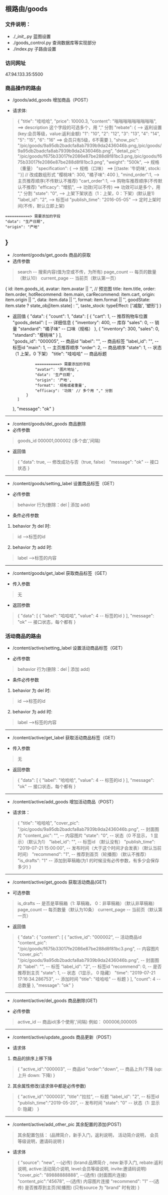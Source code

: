 ## 根路由/goods

### 文件说明：
* ./\__init__.py  蓝图设置
* ./goods_control.py  查询数据库等实现部分
* ./index.py 子路由设置

### 访问网址
47.94.133.35:5500

### 商品操作的路由
* /goods/add_goods  增加商品（POST）

* 请求体:
> {
	"title": "哇哈哈",
	"price": 10000.3,
	"content": "嗡嗡嗡嗡嗡嗡嗡嗡嗡",                            ==> description 这个字段的可选多个，用 "," 分割
	"rebate": {   --> 返利设置(key:会员等级，value:返利金额)
		"1": "10",
		"2": "12",
		"3": "13",
		"4": "14",
		"5": "15",
		"6": "16"                                             ==> 会员只有5级，6不需要
	},
	"show_pic": "/pic/goods/9a95db2badcfa8ab7939b9da2436046b.png,/pic/goods/9a95db2badcfa8ab7939b9da2436046b.png",
	"detail_pic": "/pic/goods/f675b33017fe2086e87be288d8f81bc3.png,/pic/goods/f675b33017fe2086e87be288d8f81bc3.png",
	"weight": "500k",  --> 规格（重量）
	"specification": {   --> 规格（口味）                      ==> [{taste: '牛奶味', stock: ''}] // 改成数组形式
		"樱桃味": 300,
		"橘子味": 400
	},
	"mind_order":1,  --> 主页推荐顺序(不传默认不推荐)
	"cart_order":1,  --> 购物车推荐顺序(不传默认不推荐)
	"efficacy": "增肌",  --> 功效(可以不传)                    ==> 功效可以是多个，用 "," 分割
	"state": "0",    --> 上架下架状态（1：上架，0：下架）(默认是1)
	"label_id": "2",  --> 标签id
	"publish_time": "2016-05-05"  --> 定时上架时间(不传，默认立即上架)

    ===========> 需要添加的字段
    "data": "生产日期",
    "origin": "产地"
}
--------------------------------------------
* /content/goods/get_goods  商品的获取
* 选传参数
> search  -- 搜索内容(值为空或不传，为所有)
> page_count -- 每页的数量（默认10）
> current_page -- 当前页（默认第一页）

{
    id: item.goods_id,
    avatar: item.avatar || '',  // 预览图
    title: item.title,
    order: item.order,
    hotRecommend: item.main,
    carRecommend: item.cart,
    origin: item.origin || '',
    data: item.data || '',
    format: item.format || '',
    goodState: item.state ? state_obj[item.state] : '',
    taste_stock: 
    typeEffect: ['减脂', '塑形']
}

* 返回值
{
    "data": {
        "count": 1,
        "data": [
            {
                "cart": 1,                       -- 推荐购物车位置
                "goods_detail": [                -- 详细信息
                    {
                        "inventory": 400,        -- 库存
                        "sales": 0,              -- 销量
                        "standard": "橘子味"      -- 口味（规格）
                    },
                    {
                        "inventory": 300,
                        "sales": 0,
                        "standard": "樱桃味"
                    }
                ],  
                "goods_id": "000005",            -- 商品id
                "label": "",                     -- 商品标签
                "label_id": "",                  -- 标签id
                "main": 1,                       -- 主页推荐顺序
                "order": 2,                      -- 商品顺序
                "state": 1,                      -- 状态（1 上架，0 下架）
                "title": "哇哈哈"                 -- 商品标题

                ===========> 需要添加的字段
                "avatar": '图片地址',
                "data": '生产日期',
                "origin": '产地',
                "format": '规格或者重量',
                "efficacy": '功效' // 多个用 "," 分割
            }
        ]
    },
    "message": "ok"
}
----------------------------------
* /content/goods/del_goods  商品删除
* 必传参数
> goods_id     000001,000002 (多个由','间隔)
* 返回值
>{
    "data": true,      -- 修改成功与否（true, false）
    "message": "ok"    -- 接口状态
}


-------------------------------------
* /content/goods/setting_label  设置商品标签（GET）

* 必传参数
> behavior   行为(删除：del  | 添加 add)
* 条件必传参数
1. behavior 为 del 时:
> id   -->标签的id
2. behavior 为 add 时:
> label   -->标签的内容

----------------------------------------
* /content/goods/get_label  获取商品标签（GET）

* 传入参数 
> 无
* 返回参数
> {
    "data": [
        {
            "label": "哈哈哈",
            "value": 4    -- 标签的id
        }
    ],
    "message": "ok"  -- 接口状态，每个都有
}


### 活动商品的路由
* /content/active/setting_label  设置活动商品标签（GET）

* 必传参数
> behavior   行为(删除：del  | 添加 add)
* 条件必传参数
1. behavior 为 del 时:
> id   -->标签的id
2. behavior 为 add 时:
> label   -->标签的内容

----------------------------------------
* /content/active/get_label  获取活动商品标签（GET）

* 传入参数 
> 无
* 返回参数 
> {
    "data": [
        {
            "label": "哈哈哈",
            "value": 4    -- 标签的id
        }
    ],
    "message": "ok"  -- 接口状态，每个都有
}

------------------------
* /content/active/add_goods  增加活动商品（POST）

* 请求体：
> {
	"title": "哈哈哈",
	"cover_pic": "/pic/goods/9a95db2badcfa8ab7939b9da2436046b.png",  -- 封面图片
	"content_pic": "",                                               -- 内容图片
	"state": "0",                           -- 状态（0 不显示， 1 显示）（默认为1）
	"label_id": "",                         -- 标签id （默认没有）
	"publish_time": "2019-07-21 15:00:00",  -- 发布时间（大于这个时间才会发表）（默认当前时间）
	"recommend": "1",                       -- 推荐到首页（轮播图）（默认不推荐）
	"is_drafts": "1"                        -- 添加到草稿箱(为1 的时候没有必传参数，有多少会保存多少)
}

-------------------------------------
* /content/active/get_goods   获取活动商品(GET)

* 可选参数
> is_drafts    -- 是否是草稿箱（1: 草稿箱， 0：非草稿箱）（默认非草稿箱） 
> page_count   -- 每页数量（默认为10条）
> current_page -- 当前页（默认第一页）

* 返回值
> {
    "data": {
        "content": [
            {
                "active_id": "000002",                                             -- 活动商品id
                "content_pic": "/pic/goods/f675b33017fe2086e87be288d8f81bc3.png",  -- 内容图片
                "cover_pic": "/pic/goods/9a95db2badcfa8ab7939b9da2436046b.png",    -- 封面图片
                "label": "",                            -- 标签
                "label_id": "2",                        -- 标签id
                "recommend": 0,                         -- 是否推荐到主页
                "state": 1,                             -- 状态（1显示， 0 隐藏）
                "time": "2019-07-21 17:16:34.286753",   -- 添加时间 
                "title": "哇哈哈"                        -- 标题
            }
        ],
        "count": 4            -- 总数量
    },
    "message": "ok"
}
---------------------------
* /content/active/del_goods   商品删除(GET)
 
* 必传参数
> active_id            -- 商品id(多个使用','间隔) 例如： 000006,000005 

---------------------------
* /content/active/update_goods   商品更新（POST）

* 请求体
1. 商品的排序上移下降
> {
    "active_id":"000003",   -- 商品id 
	"order":"down",         -- 商品上升/下降 (up: 上升 down: 下降) 
}
2. 其余属性修改(请求体中都是必传参数)
> { 
	"active_id":"000003",
	"title":"拉拉",               -- 标题
	"label_id": "2",             -- 标签id
	"publish_time":"2019-05-20", -- 发布时间
	"state": "0"                 -- 状态（1: 显示  0: 隐藏）
}

----------------------------------------
* /content/active/add_other_pic   其余配置的添加(POST)
> 其余配置包括： (品牌简介，新手入门，返利说明， 活动简介说明， 会员等级说明，邀请码说明 )

* 请求体
>{
"source": "new",            --(必传) (brand:品牌简介 , new:新手入门, rebate:返利说明, active:活动简介说明, level:会员等级说明, invite:邀请码说明)
"cover_pic": "89888888888", --(选传) (封面图片连接)
"content_pic":"45678",      --(选传)  内容图片连接
"recommend": "1"            --(选传)  是否推荐到主页(轮播图) (只有source 为 "brand" 时有效)
} 

